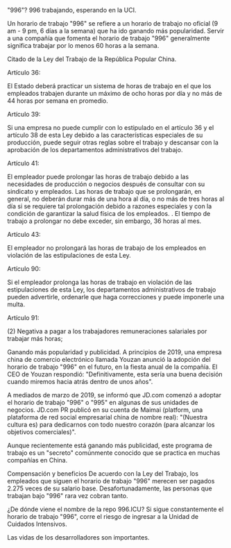  "996"?
 996 trabajando, esperando en la UCI.

 Un horario de trabajo "996" se refiere a un horario de trabajo no oficial (9 am - 9 pm, 6 días a la semana) que ha ido ganando más popularidad. Servir a una compañía que fomenta el horario de trabajo "996" generalmente significa trabajar por lo menos 60 horas a la semana.

 Citado de la Ley del Trabajo de la República Popular China.

 Artículo 36:

 El Estado deberá practicar un sistema de horas de trabajo en el que los empleados trabajen durante un máximo de ocho horas por día y no más de 44 horas por semana en promedio.

 Artículo 39:

 Si una empresa no puede cumplir con lo estipulado en el artículo 36 y el artículo 38 de esta Ley debido a las características especiales de su producción, puede seguir otras reglas sobre el trabajo y descansar con la aprobación de los departamentos administrativos del trabajo.

 Artículo 41:

 El empleador puede prolongar las horas de trabajo debido a las necesidades de producción o negocios después de consultar con su sindicato y empleados. Las horas de trabajo que se prolongarán, en general, no deberán durar más de una hora al día, o no más de tres horas al día si se requiere tal prolongación debido a razones especiales y con la condición de garantizar la salud física de los empleados. . El tiempo de trabajo a prolongar no debe exceder, sin embargo, 36 horas al mes.

 Artículo 43:

 El empleador no prolongará las horas de trabajo de los empleados en violación de las estipulaciones de esta Ley.

 Artículo 90:

 Si el empleador prolonga las horas de trabajo en violación de las estipulaciones de esta Ley, los departamentos administrativos de trabajo pueden advertirle, ordenarle que haga correcciones y puede imponerle una multa.

 Artículo 91:

 (2) Negativa a pagar a los trabajadores remuneraciones salariales por trabajar más horas;

 Ganando más popularidad y publicidad.
 A principios de 2019, una empresa china de comercio electrónico llamada Youzan anunció la adopción del horario de trabajo "996" en el futuro, en la fiesta anual de la compañía. El CEO de Youzan respondió: "Definitivamente, esta sería una buena decisión cuando miremos hacia atrás dentro de unos años".

 A mediados de marzo de 2019, se informó que JD.com comenzó a adoptar el horario de trabajo "996" o "995" en algunas de sus unidades de negocios. JD.com PR publicó en su cuenta de Maimai (platform, una plataforma de red social empresarial china de nombre real): "(Nuestra cultura es) para dedicarnos con todo nuestro corazón (para alcanzar los objetivos comerciales)".

 Aunque recientemente está ganando más publicidad, este programa de trabajo es un "secreto" comúnmente conocido que se practica en muchas compañías en China.

 Compensación y beneficios
 De acuerdo con la Ley del Trabajo, los empleados que siguen el horario de trabajo "996" merecen ser pagados 2.275 veces de su salario base. Desafortunadamente, las personas que trabajan bajo "996" rara vez cobran tanto.

 ¿De dónde viene el nombre de la repo 996.ICU?
 Si sigue constantemente el horario de trabajo "996", corre el riesgo de ingresar a la Unidad de Cuidados Intensivos.

 Las vidas de los desarrolladores son importantes.
